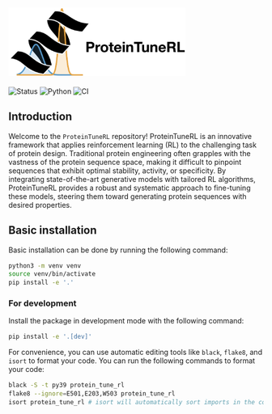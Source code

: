 <div align="left">
  <h2>
    <picture>
    <source media="(prefers-color-scheme: dark)" srcset="images/proteintunerl-logo-name-dark.png" width="350">
    <source media="(prefers-color-scheme: light)" srcset="images/proteintunerl-logo-name-light.png" width="350">
    <img alt="protlib-designer" src="images/proteintunerl-logo-name-light.png" width="350">
    </picture>
  </h2>
</div>

![Status](https://img.shields.io/badge/Status-Active-green.svg)
![Python](https://img.shields.io/badge/Python-3.9-blue.svg)
![CI](https://github.com/LLNL/protlib-designer/actions/workflows/ci.yml/badge.svg)

## Introduction

Welcome to the `ProteinTuneRL` repository! ProteinTuneRL is an innovative framework that applies reinforcement learning (RL) to the challenging task of protein design. Traditional protein engineering often grapples with the vastness of the protein sequence space, making it difficult to pinpoint sequences that exhibit optimal stability, activity, or specificity. By integrating state-of-the-art generative models with tailored RL algorithms, ProteinTuneRL provides a robust and systematic approach to fine-tuning these models, steering them toward generating protein sequences with desired properties.

## Basic installation

Basic installation can be done by running the following command: 
```bash
python3 -m venv venv
source venv/bin/activate
pip install -e '.'
```

### For development

Install the package in development mode with the following command:
```bash
pip install -e '.[dev]'
```

For convenience, you can use automatic editing tools like `black`, `flake8`, and `isort` to format your code. You can run the following commands to format your code:   

```bash
black -S -t py39 protein_tune_rl
flake8 --ignore=E501,E203,W503 protein_tune_rl
isort protein_tune_rl # isort will automatically sort imports in the correct order
```
